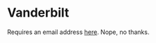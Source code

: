 # Vanderbilt

Requires an email address [here](https://finance.vumc.org/chargemaster/). Nope, no thanks.
